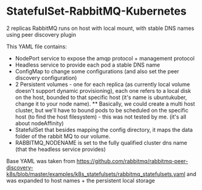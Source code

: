# StatefulSet-RabbitMQ-Kubernetes
2 replicas RabbitMQ runs on host with local mount, with stable DNS names using peer discovery plugin

This YAML file contains:
* NodePort service to expose the amqp protocol + management protocol
* Headless service to provide each pod a stable DNS name
* ConfigMap to change some configurations (and also set the peer discovery configuration)
* 2 Persistent volumes - one for each replica (as currently local volume doesn't support dynamic provisioning), each one refers to a local disk on the host, bounded to that specific host (it's name is ubuntukuber, change it to your node name).
** Basically, we could create a multi host cluster, but we'll have to bound pods to be scheduled on the specific host (to find the host filesystem) - this was not tested by me. (it's all about nodeAffinity)
* StatefulSet that besides mapping the config directory, it maps the data folder of the rabbit MQ to our volume.
* RABBITMQ_NODENAME is set to the fully qualified cluster dns name (that the headless service provides)

Base YAML was taken from https://github.com/rabbitmq/rabbitmq-peer-discovery-k8s/blob/master/examples/k8s_statefulsets/rabbitmq_statefulsets.yaml and was expanded to host names + the persistent local storage
